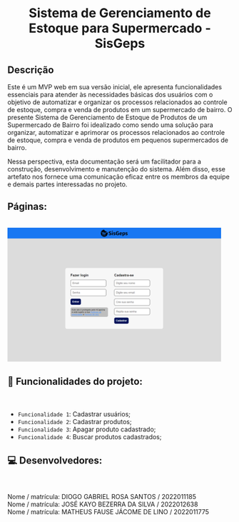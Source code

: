 <h1 align="center"> Sistema de Gerenciamento de Estoque para Supermercado - SisGeps </h1>

<h2>Descrição</h2>
Este é um MVP web em sua versão inicial, ele apresenta funcionalidades essenciais para atender às necessidades básicas dos usuários com o objetivo de automatizar e organizar os processos relacionados ao controle de estoque, compra e venda de produtos em um supermercado de bairro.
O presente Sistema de Gerenciamento de Estoque de Produtos de um Supermercado de Bairro foi idealizado como sendo uma solução para organizar, automatizar e aprimorar os processos relacionados ao controle de estoque, compra e venda de produtos em pequenos supermercados de bairro.

Nessa perspectiva, esta documentação será um facilitador para a construção, desenvolvimento e manutenção do sistema. Além disso, esse artefato nos fornece uma comunicação eficaz entre os membros da equipe e demais partes interessadas no projeto.


<h2>Páginas:</h2><br>

<img src="App/src/img/Login.png" height="300px"/>

<h2> <p>&#128204 Funcionalidades do projeto:</p> </h2> <br>

- `Funcionalidade 1`: Cadastrar usuários;
- `Funcionalidade 2`: Cadastrar produtos;
- `Funcionalidade 3`: Apagar produto cadastrado;
- `Funcionalidade 4`: Buscar produtos cadastrados; <br>

<h2> <p>&#128187 Desenvolvedores:</p> </h2> <br>

Nome / matrícula: DIOGO GABRIEL ROSA SANTOS / 2022011185 <br>
Nome / matrícula: JOSÉ KAYO BEZERRA DA SILVA / 2022012638 <br>
Nome / matrícula: MATHEUS FAUSE JÁCOME DE LINO / 2022011775  
